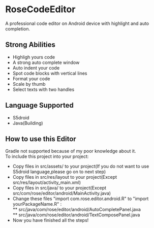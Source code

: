 # RoseCodeEditor  
A professional code editor on Android device with highlight and auto completion.  
## Strong Abilities  
* Highligh yours code
* A strong auto complete window
* Auto indent your code
* Spot code blocks with vertical lines
* Format your code
* Scale by thumb
* Select texts with two handles
## Language Supported  
* S5droid
* Java(Building)
## How to use this Editor  
Gradle not supported because of my poor knowledge about it.  
To include this project into your project:  
* Copy files in src/assets/ to your project(If you do not want to use S5droid language,please go on to next step)  
* Copy files in src/res/layout to your project(Except src/res/layout/activity_main.xml)   
* Copy files in src/java/ to your project(Except src/com/rose/editor/android/MainActivity.java)    
* Change these files "import com.rose.editor.android.R" to "import yourPackageName.R" :  
**  src/java/com/rose/editor/android/AutoCompletePanel.java  
**  src/java/com/rose/editor/android/TextComposePanel.java  
* Now you have finished all the steps!
